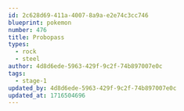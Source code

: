 ```yaml
---
id: 2c628d69-411a-4007-8a9a-e2e74c3cc746
blueprint: pokemon
number: 476
title: Probopass
types:
  - rock
  - steel
author: 4d8d6ede-5963-429f-9c2f-74b897007e0c
tags:
  - stage-1
updated_by: 4d8d6ede-5963-429f-9c2f-74b897007e0c
updated_at: 1716504696
---
```

